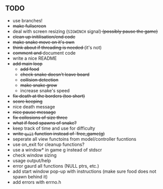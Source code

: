 ## TODO
- use branches!
- <s>make fullscreen</s>
- deal with screen resizing (`SIGWINCH` signal)<s> (possibly pause the game)</s>
- <s>clean up initilisation/end code</s>
- <s>make snake move on it's own</s>
- <s>think about if threading is needed </s>(it's not)
- <s>comment and </s>document code
- write a nice README
- <s>add main loop</s>
    - <s>add food</s>
    - <s>check snake doesn't leave board</s>
    - <s>collision detection</s>
    - <s>make snake grow</s>
    - increase snake's speed
- <s>fix death at the borders (too short)</s>
- <s>score keeping</s>
- nice death message
- <s>nice pause message</s>
- <s>fix collosions of size three</s>
- <s>what if food spawns of snake?</s>
- keep track of time and use for difficulty
- <s>write `quit` function instead of `free_game(g)</s>
- seperate all view functoins from model/controller fucntions
- use on_exit for cleanup functions?
- use a window* in game g instead of stdscr
- check window sizing
- usage output/help
- error gaurd all functions (NULL ptrs, etc.)
- add start window pop-up with instructions (make sure food does not spawn behind it)
- add errors with errno.h
